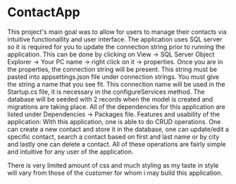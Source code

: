 # ContactApp
This project's main goal was to allow for users to manage their contacts via intuitive functionallity and user interface. 
The application uses SQL server so it is required for you to update the connection string prior to running the application.
This can be done by clicking on View -> SQL Server Object Explorer -> Your PC name -> right click on it -> properties. Once you are in the properties, the connection string will be present. This string must be pasted into appsettings.json file under connection strings. You must give the string a name that you see fit. This connection name will be used in the Startup.cs file, it is necessary in the configureServices method. The database will be seeded with 2 records when the model is created and migrations are taking place. 
All of the dependencies for this application are listed under Dependencies -> Packages file.
Features and usability of the application:
With this application, one is able to do CRUD operations. One can create a new contact and store it in the database, one can update/edit a specific contact, search a contact based on first and last name or by city and lastly one can delete a contact. All of these operations are fairly simple and intuitive for any user of the application.

There is very limited amount of css and much styling as my taste in style will vary from those of the customer for whom i may build this application.
